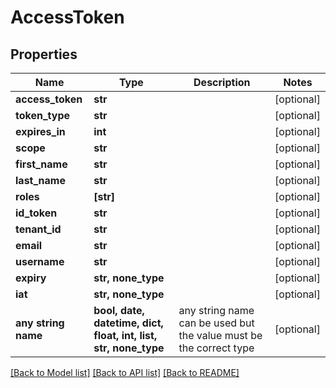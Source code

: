 # AccessToken


## Properties
Name | Type | Description | Notes
------------ | ------------- | ------------- | -------------
**access_token** | **str** |  | [optional] 
**token_type** | **str** |  | [optional] 
**expires_in** | **int** |  | [optional] 
**scope** | **str** |  | [optional] 
**first_name** | **str** |  | [optional] 
**last_name** | **str** |  | [optional] 
**roles** | **[str]** |  | [optional] 
**id_token** | **str** |  | [optional] 
**tenant_id** | **str** |  | [optional] 
**email** | **str** |  | [optional] 
**username** | **str** |  | [optional] 
**expiry** | **str, none_type** |  | [optional] 
**iat** | **str, none_type** |  | [optional] 
**any string name** | **bool, date, datetime, dict, float, int, list, str, none_type** | any string name can be used but the value must be the correct type | [optional]

[[Back to Model list]](../README.md#documentation-for-models) [[Back to API list]](../README.md#documentation-for-api-endpoints) [[Back to README]](../README.md)


